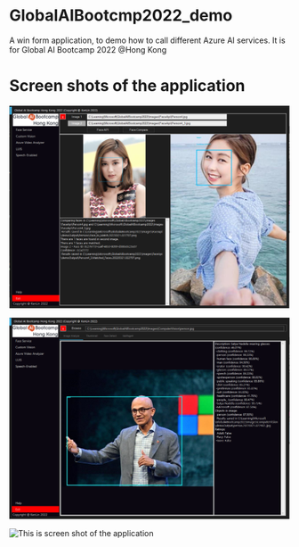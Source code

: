# GlobalAIBootcmp2022_demo
A win form application, to demo how to call different Azure AI services.  It is for Global AI Bootcamp 2022 @Hong Kong

# Screen shots of the application
![This is screen shot of the application](https://github.com/mvpkenlin/GlobalAIBootcmp2022_demo/blob/main/assets/images/screen01.png)

![This is screen shot of the application](https://github.com/mvpkenlin/GlobalAIBootcmp2022_demo/blob/main/assets/images/screen02.png)

![This is screen shot of the application](/main/assets/images/screen03.png)
